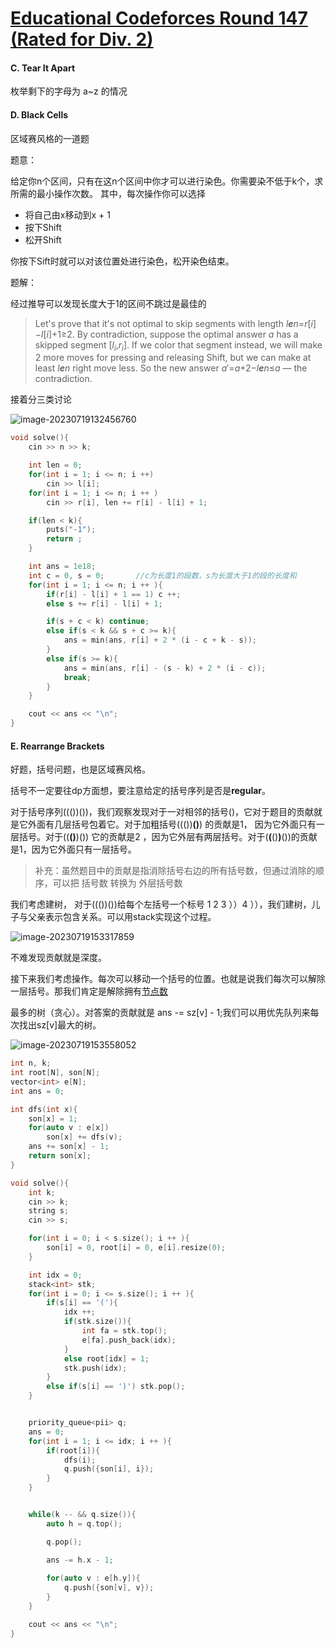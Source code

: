 # [Educational Codeforces Round 147 (Rated for Div. 2)            ](https://codeforces.com/contest/1821)

#### C. Tear It Apart

枚举剩下的字母为 a~z 的情况









#### D. Black Cells

区域赛风格的一道题

题意：

给定你n个区间，只有在这n个区间中你才可以进行染色。你需要染不低于k个，求所需的最小操作次数。 其中，每次操作你可以选择

- 将自己由x移动到x + 1
- 按下Shift
- 松开Shift

你按下Sift时就可以对该位置处进行染色，松开染色结束。



题解：

经过推导可以发现长度大于1的区间不跳过是最佳的

> Let's prove that it's not optimal to skip segments with length *l**e**n*=*r*[*i*]−*l*[*i*]+1≥2. By contradiction, suppose the optimal answer *a* has a skipped segment [*$l_i$*,*$r_i$*]. If we color that segment instead, we will make 2 more moves for pressing and releasing Shift, but we can make at least *l**e**n* right move less. So the new answer *a*′=*a*+2−*l**e**n*≤*a* — the contradiction.



接着分三类讨论

![image-20230719132456760](C:\Users\86153\AppData\Roaming\Typora\typora-user-images\image-20230719132456760.png)



```cpp
void solve(){
    cin >> n >> k;

    int len = 0;
    for(int i = 1; i <= n; i ++)
        cin >> l[i];
    for(int i = 1; i <= n; i ++ )
        cin >> r[i], len += r[i] - l[i] + 1;

    if(len < k){
        puts("-1");
        return ;
    }

    int ans = 1e18;
    int c = 0, s = 0;       //c为长度1的段数，s为长度大于1的段的长度和
    for(int i = 1; i <= n; i ++ ){
        if(r[i] - l[i] + 1 == 1) c ++;
        else s += r[i] - l[i] + 1;

        if(s + c < k) continue;
        else if(s < k && s + c >= k){
            ans = min(ans, r[i] + 2 * (i - c + k - s));
        }
        else if(s >= k){
            ans = min(ans, r[i] - (s - k) + 2 * (i - c));
            break;
        }
    }

    cout << ans << "\n";
}
```





#### E. Rearrange Brackets

好题，括号问题，也是区域赛风格。 

括号不一定要往dp方面想，要注意给定的括号序列是否是**regular**。



对于括号序列((())())，我们观察发现对于一对相邻的括号()，它对于题目的贡献就是它外面有几层括号包着它。对于加粗括号((())**()**) 的贡献是1， 因为它外面只有一层括号。对于((**()**)()) 它的贡献是2 ，因为它外层有两层括号。对于(**(**()**)**())的贡献是1，因为它外面只有一层括号。

> 补充：虽然题目中的贡献是指消除括号右边的所有括号数，但通过消除的顺序，可以把 括号数 转换为 外层括号数



我们考虑建树， 对于((())())给每个左括号一个标号 1 2 3 ））4 ）），我们建树，儿子与父亲表示包含关系。可以用stack实现这个过程。

![image-20230719153317859](C:\Users\86153\AppData\Roaming\Typora\typora-user-images\image-20230719153317859.png)

不难发现贡献就是深度。

接下来我们考虑操作。每次可以移动一个括号的位置。也就是说我们每次可以解除一层括号。那我们肯定是解除拥有[节点数](https://www.zhihu.com/search?q=节点数&search_source=Entity&hybrid_search_source=Entity&hybrid_search_extra={"sourceType"%3A"article"%2C"sourceId"%3A"623673936"})

最多的树（贪心）。对答案的贡献就是 ans -= sz[v] - 1;我们可以用优先队列来每次找出sz[v]最大的树。

![image-20230719153558052](C:\Users\86153\AppData\Roaming\Typora\typora-user-images\image-20230719153558052.png)

```cpp
int n, k;
int root[N], son[N];
vector<int> e[N];
int ans = 0;

int dfs(int x){
    son[x] = 1;
    for(auto v : e[x])
        son[x] += dfs(v);
    ans += son[x] - 1;
    return son[x];
}

void solve(){
    int k;
    cin >> k;
    string s;
    cin >> s;

    for(int i = 0; i < s.size(); i ++ ){
        son[i] = 0, root[i] = 0, e[i].resize(0);
    }

    int idx = 0;
    stack<int> stk;
    for(int i = 0; i <= s.size(); i ++ ){
        if(s[i] == '('){
            idx ++;
            if(stk.size()){
                int fa = stk.top();
                e[fa].push_back(idx);
            }
            else root[idx] = 1;
            stk.push(idx);
        }
        else if(s[i] == ')') stk.pop();
    }


    priority_queue<pii> q;
    ans = 0;
    for(int i = 1; i <= idx; i ++ ){
        if(root[i]){
            dfs(i);
            q.push({son[i], i});
        }
    }


    while(k -- && q.size()){
        auto h = q.top();

        q.pop();

        ans -= h.x - 1;
  
        for(auto v : e[h.y]){
            q.push({son[v], v});
        }
    }

    cout << ans << "\n";
}

```

